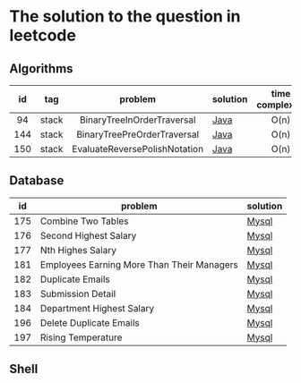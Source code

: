 # The solution to the question in leetcode

## Algorithms

|  id  |  tag  |            problem            | solution                                                     | time complexity | space complexity |
| :--: | :---: | :---------------------------: | ------------------------------------------------------------ | :-------------: | :--------------: |
|  94  | stack |  BinaryTreeInOrderTraversal   | [Java](./algorithms/java/src/main/java/org/jessenpan/leetcode/stack/S94_BinaryTreeInOrderTraversal.java) |      O(n)       |                  |
| 144  | stack |  BinaryTreePreOrderTraversal  | [Java](./algorithms/java/src/main/java/org/jessenpan/leetcode/stack/S144_BinaryTreePreOrderTraversal.java) |      O(n)       |                  |
| 150  | stack | EvaluateReversePolishNotation | [Java](./algorithms/java/src/main/java/org/jessenpan/leetcode/stack/S150_EvaluateReversePolishNotation.java) |      O(n)       |                  |



## Database

| id   | problem                                    | solution                                                     |
| ---- | ------------------------------------------ | ------------------------------------------------------------ |
| 175  | Combine Two Tables                         | [Mysql](./database/mysql/175.CombineTwoTables.sql)           |
| 176  | Second Highest Salary                      | [Mysql](./database/mysql/176.SecondHighestSalary.sql)      |
| 177  | Nth Highes Salary                          | [Mysql](./database/mysql/177.NthHightestSalary.sql)        |
| 181  | Employees Earning More Than Their Managers | [Mysql](./database/mysql/181.EmployeesEarningMoreThanTheirManagers.sql) |
| 182  | Duplicate Emails                           | [Mysql](./database/mysql/182.DuplicateEmails.sql)           |
| 183  | Submission Detail                          | [Mysql](./database/mysql/183.SubmissionDetail.sql)          |
| 184  | Department Highest Salary                  | [Mysql](./database/mysql/184.DepartmentHighestSalary.sql)  |
| 196  | Delete Duplicate Emails                    | [Mysql](./database/mysql/196.DeleteDuplicateEmails.sql)    |
| 197  | Rising Temperature                         | [Mysql](./database/mysql/197.RisingTemperature.sql)         |

## Shell


